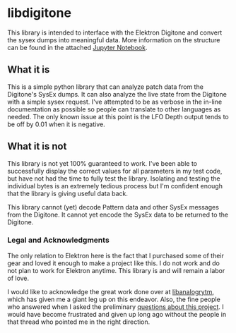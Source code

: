 # libdigitone

This library is intended to interface with the Elektron Digitone and convert the sysex dumps into meaningful data.
More information on the structure can be found in the attached [Jupyter Notebook](https://gitlab.com/dhuck/libdigitone/blob/production/doc/libdigitone.ipynb).

## What it is

This is a simple python library that can analyze patch data from the Digitone's SysEx dumps. It can also analyze the live state from the Digitone with a simple sysex request. I've attempted to be as verbose in the in-line documentation as possible so people can translate to other languages as needed. The only known issue at this point is the LFO Depth output tends to be off by 0.01 when it is negative.

## What it is not

This library is not yet 100% guaranteed to work. I've been able to successfully display the correct values for all parameters in my test code, but have not had the time to fully test the library. Isolating and testing the individual bytes is an extremely tedious process but I'm confident enough that the library is giving useful data back.

This library cannot (yet) decode Pattern data and other SysEx messages from the Digitone. It cannot yet encode the SysEx data to be returned to the Digitone.

### Legal and Acknowledgments

The only relation to Elektron here is the fact that I purchased some of their gear and loved it enough to make a project
like this. I do not work and do not plan to work for Elektron anytime. This library is and will
remain a labor of love.

I would like to acknowledge the great work done over at [libanalogrytm](https://github.com/bsp2/libanalogrytm), which
has given me a giant leg up on this endeavor. Also, the fine people who answered when I asked the preliminary
[questions about this project](https://www.elektronauts.com/t/decoding-the-digitone-sysex/62731). I would have become
frustrated and given up long ago without the people in that thread who pointed me in the right direction.
